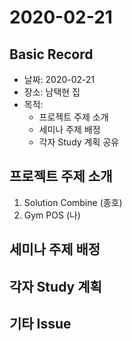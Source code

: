 # 2020-02-21
## Basic Record
* 날짜: 2020-02-21
* 장소: 남택현 집
* 목적:
	* 프로젝트 주제 소개
	* 세미나 주제 배정
	* 각자 Study 계획 공유
## 프로젝트 주제 소개
1. Solution Combine (종호)
2. Gym POS (나)

## 세미나 주제 배정
## 각자 Study 계획
## 기타 Issue

